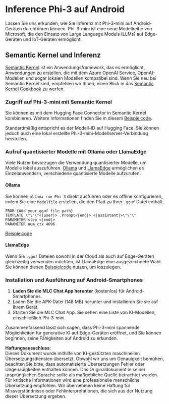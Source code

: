 # **Inference Phi-3 auf Android**

Lassen Sie uns erkunden, wie Sie Inferenz mit Phi-3-mini auf Android-Geräten durchführen können. Phi-3-mini ist eine neue Modellreihe von Microsoft, die den Einsatz von Large Language Models (LLMs) auf Edge-Geräten und IoT-Geräten ermöglicht.

## Semantic Kernel und Inferenz

[Semantic Kernel](https://github.com/microsoft/semantic-kernel) ist ein Anwendungsframework, das es ermöglicht, Anwendungen zu erstellen, die mit dem Azure OpenAI Service, OpenAI-Modellen und sogar lokalen Modellen kompatibel sind. Wenn Sie neu bei Semantic Kernel sind, empfehlen wir Ihnen, einen Blick in das [Semantic Kernel Cookbook](https://github.com/microsoft/SemanticKernelCookBook?WT.mc_id=aiml-138114-kinfeylo) zu werfen.

### Zugriff auf Phi-3-mini mit Semantic Kernel

Sie können es mit dem Hugging Face Connector in Semantic Kernel kombinieren. Weitere Informationen finden Sie in diesem [Beispielcode](https://github.com/Azure-Samples/Phi-3MiniSamples/tree/main/semantickernel?WT.mc_id=aiml-138114-kinfeylo).

Standardmäßig entspricht es der Modell-ID auf Hugging Face. Sie können jedoch auch eine lokal erstellte Phi-3-mini-Modellserver-Verbindung herstellen.

### Aufruf quantisierter Modelle mit Ollama oder LlamaEdge

Viele Nutzer bevorzugen die Verwendung quantisierter Modelle, um Modelle lokal auszuführen. [Ollama](https://ollama.com/) und [LlamaEdge](https://llamaedge.com) ermöglichen es Einzelanwendern, verschiedene quantisierte Modelle aufzurufen:

#### Ollama

Sie können `ollama run Phi-3` direkt ausführen oder es offline konfigurieren, indem Sie eine `Modelfile` erstellen, die den Pfad zu Ihrer `.gguf` Datei enthält.

```gguf
FROM {Add your gguf file path}
TEMPLATE \"\"\"<|user|> .Prompt<|end|> <|assistant|>\"\"\"
PARAMETER stop <|end|>
PARAMETER num_ctx 4096
```

[Beispielcode](https://github.com/Azure-Samples/Phi-3MiniSamples/tree/main/ollama?WT.mc_id=aiml-138114-kinfeylo)

#### LlamaEdge

Wenn Sie `.gguf` Dateien sowohl in der Cloud als auch auf Edge-Geräten gleichzeitig verwenden möchten, ist LlamaEdge eine ausgezeichnete Wahl. Sie können diesen [Beispielcode](https://github.com/Azure-Samples/Phi-3MiniSamples/tree/main/wasm?WT.mc_id=aiml-138114-kinfeylo) nutzen, um loszulegen.

### Installation und Ausführung auf Android-Smartphones

1. **Laden Sie die MLC Chat App herunter** (kostenlos) für Android-Smartphones.
2. Laden Sie die APK-Datei (148 MB) herunter und installieren Sie sie auf Ihrem Gerät.
3. Starten Sie die MLC Chat App. Sie sehen eine Liste von KI-Modellen, einschließlich Phi-3-mini.

Zusammenfassend lässt sich sagen, dass Phi-3-mini spannende Möglichkeiten für generative KI auf Edge-Geräten eröffnet, und Sie können beginnen, seine Fähigkeiten auf Android zu erkunden.

**Haftungsausschluss**:  
Dieses Dokument wurde mithilfe von KI-gestützten maschinellen Übersetzungsdiensten übersetzt. Obwohl wir uns um Genauigkeit bemühen, beachten Sie bitte, dass automatisierte Übersetzungen Fehler oder Ungenauigkeiten enthalten können. Das Originaldokument in seiner ursprünglichen Sprache sollte als maßgebliche Quelle betrachtet werden. Für kritische Informationen wird eine professionelle menschliche Übersetzung empfohlen. Wir übernehmen keine Haftung für Missverständnisse oder Fehlinterpretationen, die sich aus der Nutzung dieser Übersetzung ergeben.